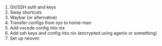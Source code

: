 1. Git/SSH auth and keys
2. Sway shortcuts
3. Waybar (or alternative)
4. Transfer configs from sys to home-man
5. Add vscode config into nix
6. Add ssh keys and config into nix (encrypted using agenix or something)
7. Set up neovim